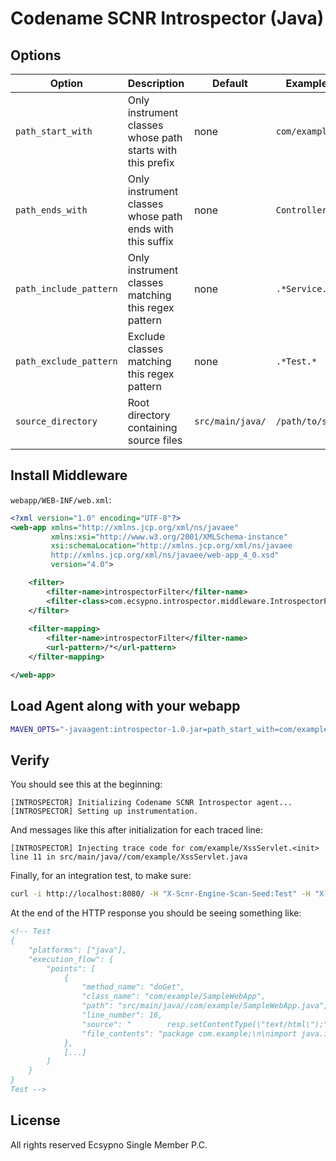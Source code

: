 # Codename SCNR Introspector (Java)

## Options

| Option | Description | Default | Example |
|--------|-------------|---------|---------|
| `path_start_with` | Only instrument classes whose path starts with this prefix | none | `com/example` |
| `path_ends_with` | Only instrument classes whose path ends with this suffix | none | `Controller` |
| `path_include_pattern` | Only instrument classes matching this regex pattern | none | `.*Service.*` |
| `path_exclude_pattern` | Exclude classes matching this regex pattern | none | `.*Test.*` |
| `source_directory` | Root directory containing source files | `src/main/java/` | `/path/to/src` |

## Install Middleware

`webapp/WEB-INF/web.xml`:

```xml
<?xml version="1.0" encoding="UTF-8"?>
<web-app xmlns="http://xmlns.jcp.org/xml/ns/javaee"
         xmlns:xsi="http://www.w3.org/2001/XMLSchema-instance"
         xsi:schemaLocation="http://xmlns.jcp.org/xml/ns/javaee 
         http://xmlns.jcp.org/xml/ns/javaee/web-app_4_0.xsd"
         version="4.0">

    <filter>
        <filter-name>introspectorFilter</filter-name>
        <filter-class>com.ecsypno.introspector.middleware.IntrospectorFilter</filter-class>
    </filter>
    
    <filter-mapping>
        <filter-name>introspectorFilter</filter-name>
        <url-pattern>/*</url-pattern>
    </filter-mapping>

</web-app>
```

## Load Agent along with your webapp

```bash
MAVEN_OPTS="-javaagent:introspector-1.0.jar=path_start_with=com/example" mvn clean package tomcat7:run
```

## Verify

You should see this at the beginning:

```
[INTROSPECTOR] Initializing Codename SCNR Introspector agent...
[INTROSPECTOR] Setting up instrumentation.
```

And messages like this after initialization for each traced line:

```
[INTROSPECTOR] Injecting trace code for com/example/XssServlet.<init> line 11 in src/main/java//com/example/XssServlet.java
```

Finally, for an integration test, to make sure:

```bash
curl -i http://localhost:8080/ -H "X-Scnr-Engine-Scan-Seed:Test" -H "X-Scnr-Introspector-Trace:1" -H "X-SCNR-Request-ID:1"
```

At the end of the HTTP response you should be seeing something like:

```html
<!-- Test
{
    "platforms": ["java"],
    "execution_flow": {
        "points": [
            {
                "method_name": "doGet",
                "class_name": "com/example/SampleWebApp",
                "path": "src/main/java//com/example/SampleWebApp.java",
                "line_number": 16,
                "source": "        resp.setContentType(\"text/html\");",
                "file_contents": "package com.example;\n\nimport java.io.IOException;\nimport javax.servlet.ServletException;\nimport javax.servlet.annotation.WebServlet;\nimport javax.servlet.http.HttpServlet;\nimport javax.servlet.http.HttpServletRequest;\nimport javax.servlet.http.HttpServletResponse;\n\n@WebServlet(\"/\")\npublic class SampleWebApp extends HttpServlet {\n    @Override\n    protected void doGet(HttpServletRequest req, HttpServletResponse resp) \n            throws ServletException, IOException {\n\n        resp.setContentType(\"text/html\");\n\n        resp.getWriter().println(\"<html><body>\");\n        resp.getWriter().println(\"<ul>\");\n        resp.getWriter().println(\"<li><a href='/xss'>XSS</a></li>\");\n        resp.getWriter().println(\"<li><a href='/cmd'>OS Command Injection</a></li>\");\n        resp.getWriter().println(\"</ul>\");\n        resp.getWriter().println(\"</body></html>\");\n    }\n}"
            },
            [...]
        ]
    }
}
Test -->
```

## License

All rights reserved Ecsypno Single Member P.C.
